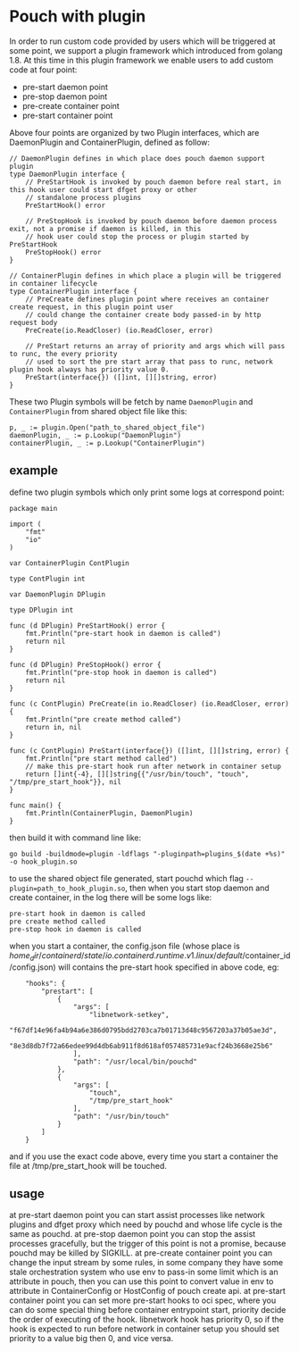 # Pouch with plugin

In order to run custom code provided by users which will be triggered at some point, we support a plugin framework which introduced from golang 1.8. At this time in this plugin framework we enable users to add custom code at four point:

* pre-start daemon point
* pre-stop daemon point
* pre-create container point
* pre-start container point

Above four points are organized by two Plugin interfaces, which are DaemonPlugin and ContainerPlugin, defined as follow:

```
// DaemonPlugin defines in which place does pouch daemon support plugin
type DaemonPlugin interface {
    // PreStartHook is invoked by pouch daemon before real start, in this hook user could start dfget proxy or other
    // standalone process plugins
    PreStartHook() error

    // PreStopHook is invoked by pouch daemon before daemon process exit, not a promise if daemon is killed, in this
    // hook user could stop the process or plugin started by PreStartHook
    PreStopHook() error
}

// ContainerPlugin defines in which place a plugin will be triggered in container lifecycle
type ContainerPlugin interface {
    // PreCreate defines plugin point where receives an container create request, in this plugin point user
    // could change the container create body passed-in by http request body
    PreCreate(io.ReadCloser) (io.ReadCloser, error)

    // PreStart returns an array of priority and args which will pass to runc, the every priority
    // used to sort the pre start array that pass to runc, network plugin hook always has priority value 0.
    PreStart(interface{}) ([]int, [][]string, error)
}

```

These two Plugin symbols will be fetch by name `DaemonPlugin` and `ContainerPlugin` from shared object file like this:

```
p, _ := plugin.Open("path_to_shared_object_file")
daemonPlugin, _ := p.Lookup("DaemonPlugin")
containerPlugin, _ := p.Lookup("ContainerPlugin")
```

## example

define two plugin symbols which only print some logs at correspond point:

```
package main

import (
    "fmt"
    "io"
)

var ContainerPlugin ContPlugin

type ContPlugin int

var DaemonPlugin DPlugin

type DPlugin int

func (d DPlugin) PreStartHook() error {
    fmt.Println("pre-start hook in daemon is called")
    return nil
}

func (d DPlugin) PreStopHook() error {
    fmt.Println("pre-stop hook in daemon is called")
    return nil
}

func (c ContPlugin) PreCreate(in io.ReadCloser) (io.ReadCloser, error) {
    fmt.Println("pre create method called")
    return in, nil
}

func (c ContPlugin) PreStart(interface{}) ([]int, [][]string, error) {
    fmt.Println("pre start method called")
    // make this pre-start hook run after network in container setup
    return []int{-4}, [][]string{{"/usr/bin/touch", "touch", "/tmp/pre_start_hook"}}, nil
}

func main() {
    fmt.Println(ContainerPlugin, DaemonPlugin)
}
```

then build it with command line like:

```
go build -buildmode=plugin -ldflags "-pluginpath=plugins_$(date +%s)" -o hook_plugin.so
```

to use the shared object file generated, start pouchd which flag `--plugin=path_to_hook_plugin.so`, then when you start stop daemon and create container, in the log there will be some logs like:

```
pre-start hook in daemon is called
pre create method called
pre-stop hook in daemon is called
```

when you start a container, the config.json file (whose place is $home_dir/containerd/state/io.containerd.runtime.v1.linux/default/$container_id/config.json) will contains the pre-start hook specified in above code, eg:

```
    "hooks": {
        "prestart": [
            {
                "args": [
                    "libnetwork-setkey",
                    "f67df14e96fa4b94a6e386d0795bdd2703ca7b01713d48c9567203a37b05ae3d",
                    "8e3d8db7f72a66edee99d4db6ab911f8d618af057485731e9acf24b3668e25b6"
                ],
                "path": "/usr/local/bin/pouchd"
            },
            {
                "args": [
                    "touch",
                    "/tmp/pre_start_hook"
                ],
                "path": "/usr/bin/touch"
            }
        ]
    }
```

and if you use the exact code above, every time you start a container the file at /tmp/pre_start_hook will be touched.

## usage

at pre-start daemon point you can start assist processes like network plugins and dfget proxy which need by pouchd and whose life cycle is the same as pouchd.
at pre-stop daemon point you can stop the assist processes gracefully, but the trigger of this point is not a promise, because pouchd may be killed by SIGKILL.
at pre-create container point you can change the input stream by some rules, in some company they have some stale orchestration system who use env to pass-in some limit which is an attribute in pouch, then you can use this point to convert value in env to attribute in ContainerConfig or HostConfig of pouch create api.
at pre-start container point you can set more pre-start hooks to oci spec, where you can do some special thing before container entrypoint start, priority decide the order of executing of the hook. libnetwork hook has priority 0, so if the hook is expected to run before network in container setup you should set priority to a value big then 0, and vice versa.
